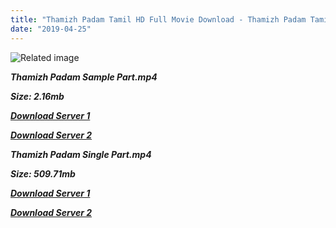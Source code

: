 ```yaml
---
title: "Thamizh Padam Tamil HD Full Movie Download - Thamizh Padam Tamil HD Movie Download"
date: "2019-04-25"
---
```


![Related image](https://m.media-amazon.com/images/M/MV5BOTgwMjBjMzAtNGY4Yi00MzM2LWE1MzAtMWYxOWIwOWMzMmJlXkEyXkFqcGdeQXVyMjYwNDkxNjE@._V1_.jpg)

**_Thamizh Padam Sample Part.mp4_**

**_Size: 2.16mb_**

**_[Download Server 1](http://b2.wetransfer.vip/files/Tamil{2c088f659142c0283fde3b45bf50b63be20aae7f704a2f0bf67686df6392cb2e}20Movies/Tamil{2c088f659142c0283fde3b45bf50b63be20aae7f704a2f0bf67686df6392cb2e}20Recent{2c088f659142c0283fde3b45bf50b63be20aae7f704a2f0bf67686df6392cb2e}20Movies/Thamizh{2c088f659142c0283fde3b45bf50b63be20aae7f704a2f0bf67686df6392cb2e}20Padam{2c088f659142c0283fde3b45bf50b63be20aae7f704a2f0bf67686df6392cb2e}20(2010)/Thamizh{2c088f659142c0283fde3b45bf50b63be20aae7f704a2f0bf67686df6392cb2e}20Padam/Thamizh{2c088f659142c0283fde3b45bf50b63be20aae7f704a2f0bf67686df6392cb2e}20Padam{2c088f659142c0283fde3b45bf50b63be20aae7f704a2f0bf67686df6392cb2e}20(2010){2c088f659142c0283fde3b45bf50b63be20aae7f704a2f0bf67686df6392cb2e}20Sample{2c088f659142c0283fde3b45bf50b63be20aae7f704a2f0bf67686df6392cb2e}20(640x360).mp4)_**

**_[Download Server 2](http://b2.wetransfer.vip/files/Tamil{2c088f659142c0283fde3b45bf50b63be20aae7f704a2f0bf67686df6392cb2e}20Movies/Tamil{2c088f659142c0283fde3b45bf50b63be20aae7f704a2f0bf67686df6392cb2e}20Recent{2c088f659142c0283fde3b45bf50b63be20aae7f704a2f0bf67686df6392cb2e}20Movies/Thamizh{2c088f659142c0283fde3b45bf50b63be20aae7f704a2f0bf67686df6392cb2e}20Padam{2c088f659142c0283fde3b45bf50b63be20aae7f704a2f0bf67686df6392cb2e}20(2010)/Thamizh{2c088f659142c0283fde3b45bf50b63be20aae7f704a2f0bf67686df6392cb2e}20Padam/Thamizh{2c088f659142c0283fde3b45bf50b63be20aae7f704a2f0bf67686df6392cb2e}20Padam{2c088f659142c0283fde3b45bf50b63be20aae7f704a2f0bf67686df6392cb2e}20(2010){2c088f659142c0283fde3b45bf50b63be20aae7f704a2f0bf67686df6392cb2e}20Sample{2c088f659142c0283fde3b45bf50b63be20aae7f704a2f0bf67686df6392cb2e}20(640x360).mp4)_**

**_Thamizh Padam Single Part.mp4_**

**_Size: 509.71mb_**

**_[Download Server 1](http://b2.wetransfer.vip/files/Tamil{2c088f659142c0283fde3b45bf50b63be20aae7f704a2f0bf67686df6392cb2e}20Movies/Tamil{2c088f659142c0283fde3b45bf50b63be20aae7f704a2f0bf67686df6392cb2e}20Recent{2c088f659142c0283fde3b45bf50b63be20aae7f704a2f0bf67686df6392cb2e}20Movies/Thamizh{2c088f659142c0283fde3b45bf50b63be20aae7f704a2f0bf67686df6392cb2e}20Padam{2c088f659142c0283fde3b45bf50b63be20aae7f704a2f0bf67686df6392cb2e}20(2010)/Thamizh{2c088f659142c0283fde3b45bf50b63be20aae7f704a2f0bf67686df6392cb2e}20Padam/Thamizh{2c088f659142c0283fde3b45bf50b63be20aae7f704a2f0bf67686df6392cb2e}20Padam{2c088f659142c0283fde3b45bf50b63be20aae7f704a2f0bf67686df6392cb2e}20(2010){2c088f659142c0283fde3b45bf50b63be20aae7f704a2f0bf67686df6392cb2e}20Single{2c088f659142c0283fde3b45bf50b63be20aae7f704a2f0bf67686df6392cb2e}20Part{2c088f659142c0283fde3b45bf50b63be20aae7f704a2f0bf67686df6392cb2e}20(640x360).mp4)_**

**_[Download Server 2](http://b2.wetransfer.vip/files/Tamil{2c088f659142c0283fde3b45bf50b63be20aae7f704a2f0bf67686df6392cb2e}20Movies/Tamil{2c088f659142c0283fde3b45bf50b63be20aae7f704a2f0bf67686df6392cb2e}20Recent{2c088f659142c0283fde3b45bf50b63be20aae7f704a2f0bf67686df6392cb2e}20Movies/Thamizh{2c088f659142c0283fde3b45bf50b63be20aae7f704a2f0bf67686df6392cb2e}20Padam{2c088f659142c0283fde3b45bf50b63be20aae7f704a2f0bf67686df6392cb2e}20(2010)/Thamizh{2c088f659142c0283fde3b45bf50b63be20aae7f704a2f0bf67686df6392cb2e}20Padam/Thamizh{2c088f659142c0283fde3b45bf50b63be20aae7f704a2f0bf67686df6392cb2e}20Padam{2c088f659142c0283fde3b45bf50b63be20aae7f704a2f0bf67686df6392cb2e}20(2010){2c088f659142c0283fde3b45bf50b63be20aae7f704a2f0bf67686df6392cb2e}20Single{2c088f659142c0283fde3b45bf50b63be20aae7f704a2f0bf67686df6392cb2e}20Part{2c088f659142c0283fde3b45bf50b63be20aae7f704a2f0bf67686df6392cb2e}20(640x360).mp4)_**

